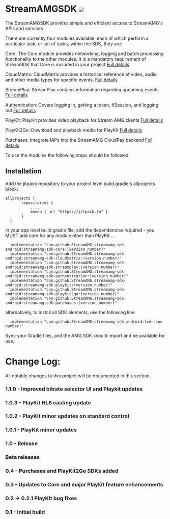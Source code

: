 
StreamAMGSDK   [![](https://jitpack.io/v/StreamAMG/streamamg-sdk-android.svg)](https://jitpack.io/#StreamAMG/streamamg-sdk-android)
=========
The StreamAMGSDK provides simple and efficient access to StreamAMG's APIs and services

There are currently four modules available, each of which perform a particular task, or set of tasks, within the SDK, they are:

Core:
  The Core module provides networking, logging and batch processing functionality to the other modules. It is a mandatory requirement of StreamSDK that Core is included in your project
  [Full details](CoreReadMe.md)

CloudMatrix:
  CloudMatrix provides a historical reference of video, audio and other media types for specific events.
  [Full details](CloudMatrixReadMe.md)

StreamPlay:
  StreamPlay contains information regarding upcoming events
  [Full details](StreamPlayReadMe.md)

Authentication:
  Covers logging in, getting a token, KSession, and logging out
  [Full details](AuthenticationReadMe.md)

PlayKit:
  PlayKit provides video playback for Stream AMG clients
  [Full details](PlayKitReadMe.md)

 PlayKit2Go:
   Download and playback media for PlayKit
   [Full details](PlayKit2GoReadMe.md)

Purchases:
   Integrate IAPs into the StreamAMG CloudPay backend
   [Full details](PurchasesReadMe.md)


  To use the modules the following steps should be followed:

## Installation

Add the jitpack repository to your project level build.gradle's allprojects block:

```
allprojects {
       repositories {
           ....
           maven { url "https://jitpack.io" }
       }
  }
```

In your app level build.gradle file, add the dependencies required - you MUST add core for any module other than PlayKit....

  ```  
    implementation "com.github.StreamAMG.streamamg-sdk-android:streamamg-sdk-core:(version number)"
    implementation "com.github.StreamAMG.streamamg-sdk-android:streamamg-sdk-cloudmatrix:(version number)"
    implementation "com.github.StreamAMG.streamamg-sdk-android:streamamg-sdk-streamplay:(version number)"
    implementation "com.github.StreamAMG.streamamg-sdk-android:streamamg-sdk-authentication:(version number)"
    implementation "com.github.StreamAMG.streamamg-sdk-android:streamamg-sdk-playkit:(version number)"
    implementation "com.github.StreamAMG.streamamg-sdk-android:streamamg-sdk-playkit2go:(version number)"
    implementation "com.github.StreamAMG.streamamg-sdk-android:streamamg-sdk-purchases:(version number)"
  ```  

alternatively, to install all SDK elements, use the following line:

```  
  implementation "com.github.StreamAMG:streamamg-sdk-android:(version number)"
```

Sync your Gradle files, and the AMG SDK should import and be available for use.

Change Log:
===========

All notable changes to this project will be documented in this section.

### 1.1.0 - Improved bitrate selector UI and Playkit updates

### 1.0.3 - PlayKit HLS casting update

### 1.0.2 - PlayKit minor updates on standard control

### 1.0.1 - PlayKit minor updates

### 1.0 - Release

### Beta releases

### 0.4 - Purchases and PlayKit2Go SDKs added

### 0.3 - Updates to Core and major Playkit feature enhancements

### 0.2 -> 0.2.1 PlayKit bug fixes

### 0.1 - Initial build
